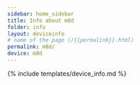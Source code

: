 ```yaml
---
sidebar: home_sidebar
title: Info about m8d
folder: info
layout: deviceinfo
# name of the page (/{{permalink}}.html)
permalink: m8d/
device: m8d
---
```

{% include templates/device_info.md %}
